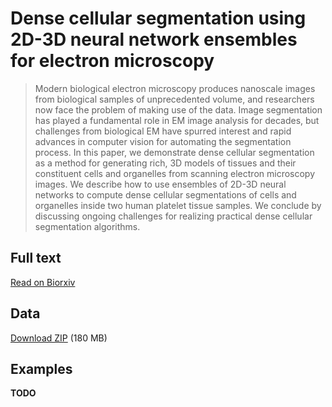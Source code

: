 
# Dense cellular segmentation using 2D-3D neural network ensembles for electron microscopy

> Modern biological electron microscopy produces nanoscale images from biological samples of unprecedented volume, and researchers now face the problem of making use of the data. Image segmentation has played a fundamental role in EM image analysis for decades, but challenges from biological EM have spurred interest and rapid advances in computer vision for automating the segmentation process. In this paper, we demonstrate dense cellular segmentation as a method for generating rich, 3D models of tissues and their constituent cells and organelles from scanning electron microscopy images. We describe how to use ensembles of 2D-3D neural networks to compute dense cellular segmentations of cells and organelles inside two human platelet tissue samples. We conclude by discussing ongoing challenges for realizing practical dense cellular segmentation algorithms.

## Full text

[Read on Biorxiv](https://www.biorxiv.org/content/addactuallinkhere)

## Data

[Download ZIP](https://www.dropbox.com/s/68yclbraqq1diza/platelet_data_1219.zip) (180 MB)

## Examples

**TODO**
